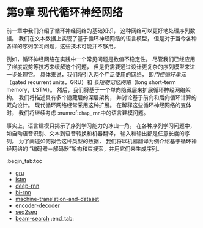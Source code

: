# 第9章 现代循环神经网络

前一章中我们介绍了循环神经网络的基础知识，
这种网络可以更好地处理序列数据。
我们在文本数据上实现了基于循环神经网络的语言模型，
但是对于当今各种各样的序列学习问题，这些技术可能并不够用。

例如，循环神经网络在实践中一个常见问题是数值不稳定性。
尽管我们已经应用了梯度裁剪等技巧来缓解这个问题，
但是仍需要通过设计更复杂的序列模型来进一步处理它。
具体来说，我们将引入两个广泛使用的网络，
即*门控循环单元*（gated recurrent units，GRU）和
*长短期记忆网络*（long short-term memory，LSTM）。
然后，我们将基于一个单向隐藏层来扩展循环神经网络架构。
我们将描述具有多个隐藏层的深层架构，
并讨论基于前向和后向循环计算的双向设计。
现代循环网络经常采用这种扩展。
在解释这些循环神经网络的变体时，
我们将继续考虑 :numref:`chap_rnn`中的语言建模问题。

事实上，语言建模只揭示了序列学习能力的冰山一角。
在各种序列学习问题中，如自动语音识别、文本到语音转换和机器翻译，
输入和输出都是任意长度的序列。
为了阐述如何拟合这种类型的数据，
我们将以机器翻译为例介绍基于循环神经网络的
“编码器－解码器”架构和束搜索，并用它们来生成序列。

:begin_tab:toc
 - [gru](gru.ipynb)
 - [lstm](lstm.ipynb)
 - [deep-rnn](deep-rnn.ipynb)
 - [bi-rnn](bi-rnn.ipynb)
 - [machine-translation-and-dataset](machine-translation-and-dataset.ipynb)
 - [encoder-decoder](encoder-decoder.ipynb)
 - [seq2seq](seq2seq.ipynb)
 - [beam-search](beam-search.ipynb)
:end_tab:

